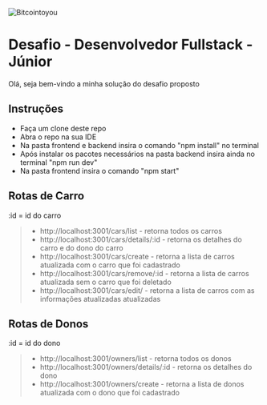 ![Bitcointoyou](https://bitcointoyou.com/_next/static/media/logoAzul.c6609791.png)

# Desafio - Desenvolvedor Fullstack - Júnior
Olá, seja bem-vindo a minha solução do desafio proposto

## Instruções
- Faça um clone deste repo
- Abra o repo na sua IDE
- Na pasta frontend e backend insira o comando "npm install" no terminal
- Após instalar os pacotes necessários na pasta backend insira ainda no terminal "npm run dev"
- Na pasta frontend insira o comando "npm start"

## Rotas de Carro
:id = id do carro
> - http://localhost:3001/cars/list - retorna todos os carros
> - http://localhost:3001/cars/details/:id - retorna os detalhes do carro e do dono do carro
> - http://localhost:3001/cars/create - retorna a lista de carros atualizada com o carro que foi cadastrado
> - http://localhost:3001/cars/remove/:id - retorna a lista de carros atualizada sem o carro que foi deletado
> - http://localhost:3001/cars/edit/ - retorna a lista de carros com as informações atualizadas atualizadas

## Rotas de Donos

:id = id do dono
> - http://localhost:3001/owners/list - retorna todos os donos
> - http://localhost:3001/owners/details/:id - retorna os detalhes do dono
> - http://localhost:3001/owners/create - retorna a lista de donos atualizada com o dono que foi cadastrado








